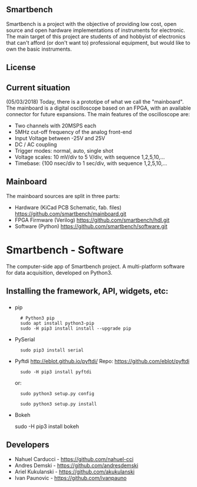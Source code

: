 ## Smartbench
Smartbench is a project with the objective of providing low cost, open source and open hardware implementations of instruments for electronic.
The main target of this project are students of and hobbyist of electronics that can't afford (or don't want to) professional equipment, but would like to own the basic instruments.

## License


## Current situation
(05/03/2018) Today, there is a prototipe of what we call the "mainboard".
The mainboard is a digital oscilloscope based on an FPGA, with an available connector for future expansions.
The main features of the oscilloscope are:
- Two channels with 20MSPS each
- 5MHz cut-off frequency of the analog front-end
- Input Voltage between -25V and 25V
- DC / AC coupling
- Trigger modes: normal, auto, single shot
- Voltage scales: 10 mV/div to 5 V/div, with sequence 1,2,5,10,...
- Timebase: {100 nsec/div to 1 sec/div, with sequence 1,2,5,10,...

## Mainboard
The mainboard sources are split in three parts:
- Hardware (KiCad PCB Schematic, fab. files)
    https://github.com/smartbench/mainboard.git
- FPGA Firmware (Verilog)
    https://github.com/smartbench/hdl.git
- Software (Python)
    https://github.com/smartbench/software.git

# Smartbench - Software

The computer-side app of Smartbench project.
A multi-platform software for data acquisition, developed on Python3.

## Installing the framework, API, widgets, etc:

### 
* pip

		# Python3 pip
		sudo apt install python3-pip
        sudo -H pip3 install install --upgrade pip
* PySerial

        sudo pip3 install serial

* Pyftdi
    http://eblot.github.io/pyftdi/
    Repo: https://github.com/eblot/pyftdi

        sudo -H pip3 install pyftdi

    or:

        sudo python3 setup.py config

        sudo python3 setup.py install

* Bokeh

    sudo -H pip3 install bokeh
    
    
## Developers
- Nahuel Carducci - https://github.com/nahuel-cci
- Andres Demski - https://github.com/andresdemski
- Ariel Kukulanski - https://github.com/akukulanski
- Ivan Paunovic - https://github.com/ivanpauno
